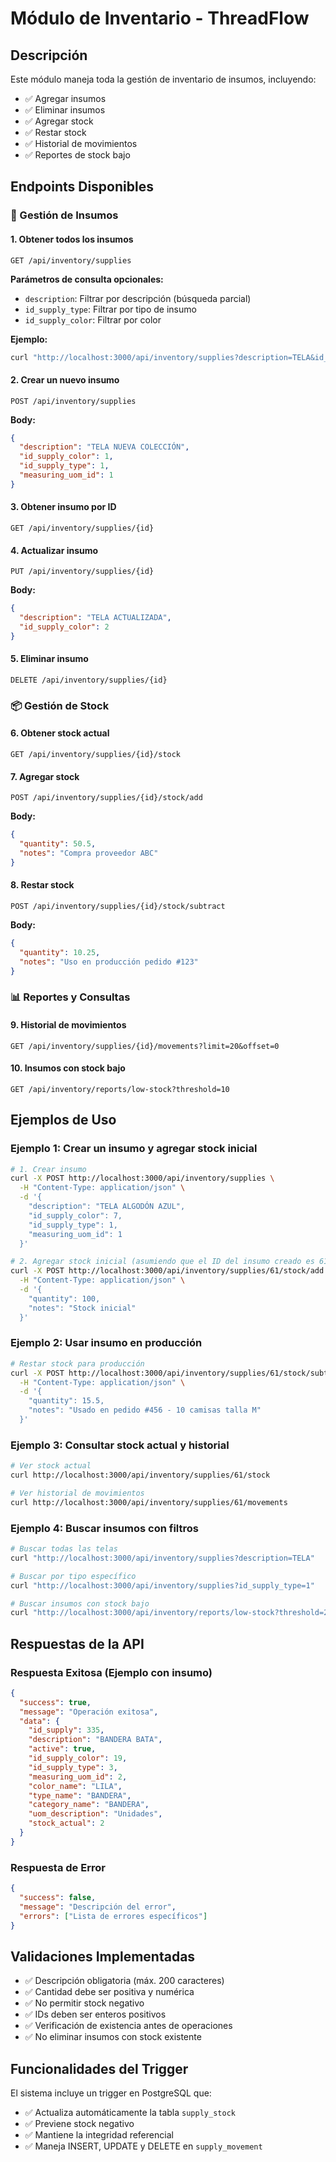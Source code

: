 # Módulo de Inventario - ThreadFlow

## Descripción
Este módulo maneja toda la gestión de inventario de insumos, incluyendo:
- ✅ Agregar insumos
- ✅ Eliminar insumos  
- ✅ Agregar stock
- ✅ Restar stock
- ✅ Historial de movimientos
- ✅ Reportes de stock bajo

## Endpoints Disponibles

### 🎯 Gestión de Insumos

#### 1. Obtener todos los insumos
```http
GET /api/inventory/supplies
```

**Parámetros de consulta opcionales:**
- `description`: Filtrar por descripción (búsqueda parcial)
- `id_supply_type`: Filtrar por tipo de insumo
- `id_supply_color`: Filtrar por color

**Ejemplo:**
```bash
curl "http://localhost:3000/api/inventory/supplies?description=TELA&id_supply_type=1"
```

#### 2. Crear un nuevo insumo
```http
POST /api/inventory/supplies
```

**Body:**
```json
{
  "description": "TELA NUEVA COLECCIÓN",
  "id_supply_color": 1,
  "id_supply_type": 1,
  "measuring_uom_id": 1
}
```

#### 3. Obtener insumo por ID
```http
GET /api/inventory/supplies/{id}
```

#### 4. Actualizar insumo
```http
PUT /api/inventory/supplies/{id}
```

**Body:**
```json
{
  "description": "TELA ACTUALIZADA",
  "id_supply_color": 2
}
```

#### 5. Eliminar insumo
```http
DELETE /api/inventory/supplies/{id}
```

### 📦 Gestión de Stock

#### 6. Obtener stock actual
```http
GET /api/inventory/supplies/{id}/stock
```

#### 7. Agregar stock
```http
POST /api/inventory/supplies/{id}/stock/add
```

**Body:**
```json
{
  "quantity": 50.5,
  "notes": "Compra proveedor ABC"
}
```

#### 8. Restar stock
```http
POST /api/inventory/supplies/{id}/stock/subtract
```

**Body:**
```json
{
  "quantity": 10.25,
  "notes": "Uso en producción pedido #123"
}
```

### 📊 Reportes y Consultas

#### 9. Historial de movimientos
```http
GET /api/inventory/supplies/{id}/movements?limit=20&offset=0
```

#### 10. Insumos con stock bajo
```http
GET /api/inventory/reports/low-stock?threshold=10
```

## Ejemplos de Uso

### Ejemplo 1: Crear un insumo y agregar stock inicial
```bash
# 1. Crear insumo
curl -X POST http://localhost:3000/api/inventory/supplies \
  -H "Content-Type: application/json" \
  -d '{
    "description": "TELA ALGODÓN AZUL",
    "id_supply_color": 7,
    "id_supply_type": 1,
    "measuring_uom_id": 1
  }'

# 2. Agregar stock inicial (asumiendo que el ID del insumo creado es 61)
curl -X POST http://localhost:3000/api/inventory/supplies/61/stock/add \
  -H "Content-Type: application/json" \
  -d '{
    "quantity": 100,
    "notes": "Stock inicial"
  }'
```

### Ejemplo 2: Usar insumo en producción
```bash
# Restar stock para producción
curl -X POST http://localhost:3000/api/inventory/supplies/61/stock/subtract \
  -H "Content-Type: application/json" \
  -d '{
    "quantity": 15.5,
    "notes": "Usado en pedido #456 - 10 camisas talla M"
  }'
```

### Ejemplo 3: Consultar stock actual y historial
```bash
# Ver stock actual
curl http://localhost:3000/api/inventory/supplies/61/stock

# Ver historial de movimientos
curl http://localhost:3000/api/inventory/supplies/61/movements
```

### Ejemplo 4: Buscar insumos con filtros
```bash
# Buscar todas las telas
curl "http://localhost:3000/api/inventory/supplies?description=TELA"

# Buscar por tipo específico
curl "http://localhost:3000/api/inventory/supplies?id_supply_type=1"

# Buscar insumos con stock bajo
curl "http://localhost:3000/api/inventory/reports/low-stock?threshold=20"
```

## Respuestas de la API

### Respuesta Exitosa (Ejemplo con insumo)
```json
{
  "success": true,
  "message": "Operación exitosa",
  "data": {
    "id_supply": 335,
    "description": "BANDERA BATA",
    "active": true,
    "id_supply_color": 19,
    "id_supply_type": 3,
    "measuring_uom_id": 2,
    "color_name": "LILA",
    "type_name": "BANDERA",
    "category_name": "BANDERA",
    "uom_description": "Unidades",
    "stock_actual": 2
  }
}
```

### Respuesta de Error
```json
{
  "success": false,
  "message": "Descripción del error",
  "errors": ["Lista de errores específicos"]
}
```

## Validaciones Implementadas

- ✅ Descripción obligatoria (máx. 200 caracteres)
- ✅ Cantidad debe ser positiva y numérica
- ✅ No permitir stock negativo
- ✅ IDs deben ser enteros positivos
- ✅ Verificación de existencia antes de operaciones
- ✅ No eliminar insumos con stock existente

## Funcionalidades del Trigger

El sistema incluye un trigger en PostgreSQL que:
- ✅ Actualiza automáticamente la tabla `supply_stock`
- ✅ Previene stock negativo
- ✅ Mantiene la integridad referencial
- ✅ Maneja INSERT, UPDATE y DELETE en `supply_movement`
